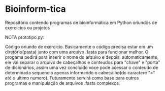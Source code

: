 # Bioinform-tica
Repositório contendo programas de bioinformática em Python oriundos de exercícios ou projetos

NOTA prototipo.py:

Código oriundo de exercicio. Basicamente o código precisa estar em um diretório(pasta) junto com uma arquivo .fasta para funcionar melhor. O progama
pedirá para inserir o nome do arquivo e depois, automaticamente, ele vai separar o arquivo de cabeçalhos e conteudos para "chave" e "porta" de dicionários, 
assim uma vez concluido voce pode acessar o conteudo de determinada sequencia apenas informando o cabeçalho(do caractere ">" até o ultimo numero). Futuramente servirá como base para outros programas e manipulação de arquivos .fasta complexos.



